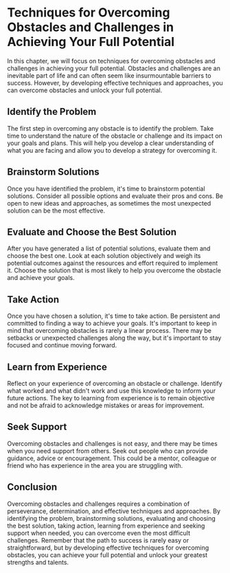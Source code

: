 Techniques for Overcoming Obstacles and Challenges in Achieving Your Full Potential
===================================================================================================================================

In this chapter, we will focus on techniques for overcoming obstacles and challenges in achieving your full potential. Obstacles and challenges are an inevitable part of life and can often seem like insurmountable barriers to success. However, by developing effective techniques and approaches, you can overcome obstacles and unlock your full potential.

Identify the Problem
--------------------

The first step in overcoming any obstacle is to identify the problem. Take time to understand the nature of the obstacle or challenge and its impact on your goals and plans. This will help you develop a clear understanding of what you are facing and allow you to develop a strategy for overcoming it.

Brainstorm Solutions
--------------------

Once you have identified the problem, it's time to brainstorm potential solutions. Consider all possible options and evaluate their pros and cons. Be open to new ideas and approaches, as sometimes the most unexpected solution can be the most effective.

Evaluate and Choose the Best Solution
-------------------------------------

After you have generated a list of potential solutions, evaluate them and choose the best one. Look at each solution objectively and weigh its potential outcomes against the resources and effort required to implement it. Choose the solution that is most likely to help you overcome the obstacle and achieve your goals.

Take Action
-----------

Once you have chosen a solution, it's time to take action. Be persistent and committed to finding a way to achieve your goals. It's important to keep in mind that overcoming obstacles is rarely a linear process. There may be setbacks or unexpected challenges along the way, but it's important to stay focused and continue moving forward.

Learn from Experience
---------------------

Reflect on your experience of overcoming an obstacle or challenge. Identify what worked and what didn't work and use this knowledge to inform your future actions. The key to learning from experience is to remain objective and not be afraid to acknowledge mistakes or areas for improvement.

Seek Support
------------

Overcoming obstacles and challenges is not easy, and there may be times when you need support from others. Seek out people who can provide guidance, advice or encouragement. This could be a mentor, colleague or friend who has experience in the area you are struggling with.

Conclusion
----------

Overcoming obstacles and challenges requires a combination of perseverance, determination, and effective techniques and approaches. By identifying the problem, brainstorming solutions, evaluating and choosing the best solution, taking action, learning from experience and seeking support when needed, you can overcome even the most difficult challenges. Remember that the path to success is rarely easy or straightforward, but by developing effective techniques for overcoming obstacles, you can achieve your full potential and unlock your greatest strengths and talents.
